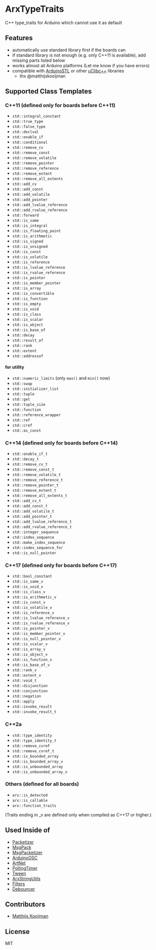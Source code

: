 # ArxTypeTraits

C++ type_traits for Arduino which cannot use it as default


## Features

- automatically use standard library first if the boards can
- if standard library is not enough (e.g. only C++11 is available), add missing parts listed below
- works almost all Arduino platforms (Let me know if you have errors)
- compatible with [ArduinoSTL](https://github.com/mike-matera/ArduinoSTL) or other [uClibc++](https://www.uclibc.org/) libraries
  - thx @matthijskooijman


## Supported Class Templates

### C++11 (defined only for boards before C++11)

- `std::integral_constant`
- `std::true_type`
- `std::false_type`
- `std::declval`
- `std::enable_if`
- `std::conditional`
- `std::remove_cv`
- `std::remove_const`
- `std::remove_volatile`
- `std::remove_pointer`
- `std::remove_reference`
- `std::remove_extent`
- `std::remove_all_extents`
- `std::add_cv`
- `std::add_const`
- `std::add_volatile`
- `std::add_pointer`
- `std::add_lvalue_reference`
- `std::add_rvalue_reference`
- `std::forward`
- `std::is_same`
- `std::is_integral`
- `std::is_floating_point`
- `std::is_arithmetic`
- `std::is_signed`
- `std::is_unsigned`
- `std::is_const`
- `std::is_volatile`
- `std::is_reference`
- `std::is_lvalue_reference`
- `std::is_rvalue_reference`
- `std::is_pointer`
- `std::is_member_pointer`
- `std::is_array`
- `std::is_convertible`
- `std::is_function`
- `std::is_empty`
- `std::is_void`
- `std::is_class`
- `std::is_scalar`
- `std::is_object`
- `std::is_base_of`
- `std::decay`
- `std::result_of`
- `std::rank`
- `std::extent`
- `std::addressof`


#### for utility

- `std::numeric_limits` (only `max()` and `min()` now)
- `std::swap`
- `std::initializer_list`
- `std::tuple`
- `std::get`
- `std::tuple_size`
- `std::function`
- `std::reference_wrapper`
- `std::ref`
- `std::cref`
- `std::as_const`


### C++14 (defined only for boards before C++14)

- `std::enable_if_t`
- `std::decay_t`
- `std::remove_cv_t`
- `std::remove_const_t`
- `std::remove_volatile_t`
- `std::remove_reference_t`
- `std::remove_pointer_t`
- `std::remove_extent_t`
- `std::remove_all_extents_t`
- `std::add_cv_t`
- `std::add_const_t`
- `std::add_volatile_t`
- `std::add_pointer_t`
- `std::add_lvalue_reference_t`
- `std::add_rvalue_reference_t`
- `std::integer_sequence`
- `std::index_sequence`
- `std::make_index_sequence`
- `std::index_sequence_for`
- `std::is_null_pointer`


### C++17 (defined only for boards before C++17)

- `std::bool_constant`
- `std::is_same_v`
- `std::is_void_v`
- `std::is_class_v`
- `std::is_arithmetic_v`
- `std::is_const_v`
- `std::is_volatile_v`
- `std::is_reference_v`
- `std::is_lvalue_reference_v`
- `std::is_rvalue_reference_v`
- `std::is_pointer_v`
- `std::is_member_pointer_v`
- `std::is_null_pointer_v`
- `std::is_scalar_v`
- `std::is_array_v`
- `std::is_object_v`
- `std::is_function_v`
- `std::is_base_of_v`
- `std::rank_v`
- `std::extent_v`
- `std::void_t`
- `std::disjunction`
- `std::conjunction`
- `std::negation`
- `std::apply`
- `std::invoke_result`
- `std::invoke_result_t`


### C++2a

- `std::type_identity`
- `std::type_identity_t`
- `std::remove_cvref`
- `std::remove_cvref_t`
- `std::is_bounded_array`
- `std::is_bounded_array_v`
- `std::is_unbounded_array`
- `std::is_unbounded_array_v`


### Others (defined for all boards)

- `arx::is_detected`
- `arx::is_callable`
- `arx::function_traits`

(Traits ending in _v are defined only when compiled as C++17 or higher.)

## Used Inside of

- [Packetizer](https://github.com/hideakitai/Packetizer)
- [MsgPack](https://github.com/hideakitai/MsgPack)
- [MsgPacketizer](https://github.com/hideakitai/MsgPacketizer)
- [ArduinoOSC](https://github.com/hideakitai/ArduinoOSC)
- [ArtNet](https://github.com/hideakitai/ArtNet)
- [PollingTimer](https://github.com/hideakitai/PollingTimer)
- [Tween](https://github.com/hideakitai/Tween)
- [ArxStringUtils](https://github.com/hideakitai/ArxStringUtils)
- [Filters](https://github.com/hideakitai/Filters)
- [Debouncer](https://github.com/hideakitai/Debouncer)


## Contributors

- [Matthijs Kooijman](https://github.com/matthijskooijman)


## License

MIT
